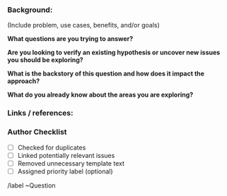 ### Background:

(Include problem, use cases, benefits, and/or goals)

<!--- Please answer as many question as possible --->

**What questions are you trying to answer?**

**Are you looking to verify an existing hypothesis or uncover new issues you should be exploring?**

**What is the backstory of this question and how does it impact the approach?**

**What do you already know about the areas you are exploring?**

### Links / references:

### Author Checklist

- [ ] Checked for duplicates
- [ ] Linked potentially relevant issues
- [ ] Removed unnecessary template text
- [ ] Assigned priority label (optional)

<!--- Do not change anything below this line --->

/label ~Question
